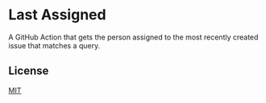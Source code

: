 # Last Assigned

A GitHub Action that gets the person assigned to the most recently created issue that matches a query.

## License

[MIT](LICENSE.md)
